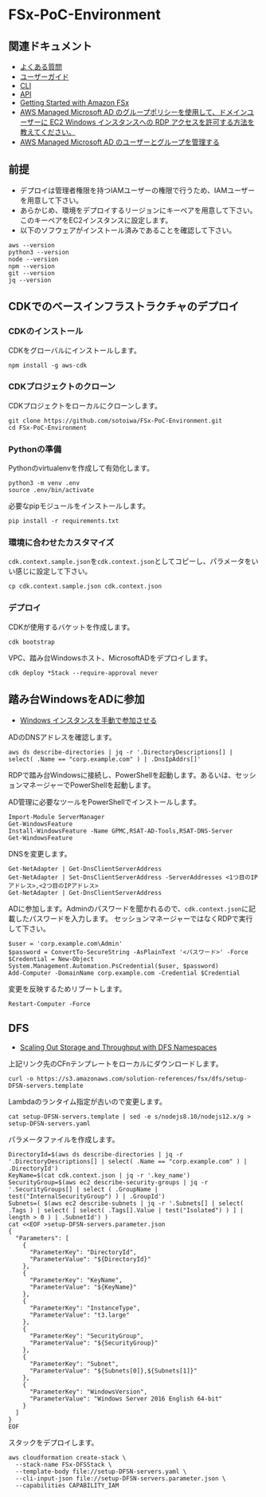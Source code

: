 # FSx-PoC-Environment

## 関連ドキュメント

- [よくある質問](https://aws.amazon.com/jp/fsx/windows/faqs/?nc=sn&loc=7)
- [ユーザーガイド](https://docs.aws.amazon.com/fsx/latest/WindowsGuide/what-is.html)
- [CLI](https://docs.aws.amazon.com/cli/latest/reference/fsx/index.html)
- [API](https://docs.aws.amazon.com/fsx/latest/APIReference/welcome.html)
- [Getting Started with Amazon FSx](https://docs.aws.amazon.com/fsx/latest/WindowsGuide/getting-started.html)
- [AWS Managed Microsoft AD のグループポリシーを使用して、ドメインユーザーに EC2 Windows インスタンスへの RDP アクセスを許可する方法を教えてください。](https://aws.amazon.com/jp/premiumsupport/knowledge-center/ec2-domain-user-rdp/)
- [AWS Managed Microsoft AD のユーザーとグループを管理する](https://docs.aws.amazon.com/ja_jp/directoryservice/latest/admin-guide/ms_ad_manage_users_groups.html)

## 前提

- デプロイは管理者権限を持つIAMユーザーの権限で行うため、IAMユーザーを用意して下さい。
- あらかじめ、環境をデプロイするリージョンにキーペアを用意して下さい。このキーペアをEC2インスタンスに設定します。
- 以下のソフウェアがインストール済みであることを確認して下さい。

```
aws --version
python3 --version
node --version
npm --version
git --version
jq --version
```

## CDKでのベースインフラストラクチャのデプロイ

### CDKのインストール

CDKをグローバルにインストールします。

```
npm install -g aws-cdk
```

### CDKプロジェクトのクローン

CDKプロジェクトをローカルにクローンします。

```
git clone https://github.com/sotoiwa/FSx-PoC-Environment.git
cd FSx-PoC-Environment
```

### Pythonの準備

Pythonのvirtualenvを作成して有効化します。

```
python3 -m venv .env
source .env/bin/activate
```

必要なpipモジュールをインストールします。

```
pip install -r requirements.txt
```

### 環境に合わせたカスタマイズ

`cdk.context.sample.json`を`cdk.context.json`としてコピーし、パラメータをいい感じに設定して下さい。

```
cp cdk.context.sample.json cdk.context.json
```

### デプロイ

CDKが使用するバケットを作成します。

```
cdk bootstrap
```

VPC、踏み台Windowsホスト、MicrosoftADをデプロイします。

```
cdk deploy *Stack --require-approval never
```

## 踏み台WindowsをADに参加

- [Windows インスタンスを手動で参加させる](https://docs.aws.amazon.com/ja_jp/directoryservice/latest/admin-guide/join_windows_instance.html)

ADのDNSアドレスを確認します。

```
aws ds describe-directories | jq -r '.DirectoryDescriptions[] | select( .Name == "corp.example.com" ) | .DnsIpAddrs[]'
```

RDPで踏み台Windowsに接続し、PowerShellを起動します。あるいは、セッションマネージャーでPowerShellを起動します。

AD管理に必要なツールをPowerShellでインストールします。

```
Import-Module ServerManager
Get-WindowsFeature
Install-WindowsFeature -Name GPMC,RSAT-AD-Tools,RSAT-DNS-Server
Get-WindowsFeature
```

DNSを変更します。

```
Get-NetAdapter | Get-DnsClientServerAddress
Get-NetAdapter | Set-DnsClientServerAddress -ServerAddresses <1つ目のIPアドレス>,<2つ目のIPアドレス>
Get-NetAdapter | Get-DnsClientServerAddress
```

ADに参加します。Adminのパスワードを聞かれるので、`cdk.context.json`に記載したパスワードを入力します。
セッションマネージャーではなくRDPで実行して下さい。

```
$user = 'corp.example.com\Admin'
$password = ConvertTo-SecureString -AsPlainText '<パスワード>' -Force
$Credential = New-Object System.Management.Automation.PsCredential($user, $password)
Add-Computer -DomainName corp.example.com -Credential $Credential
```

変更を反映するためリブートします。

```
Restart-Computer -Force
```

## DFS

- [Scaling Out Storage and Throughput with DFS Namespaces](https://docs.aws.amazon.com/fsx/latest/WindowsGuide/group-file-systems.html)

上記リンク先のCFnテンプレートをローカルにダウンロードします。

```
curl -o https://s3.amazonaws.com/solution-references/fsx/dfs/setup-DFSN-servers.template
```

Lambdaのランタイム指定が古いので変更します。

```
cat setup-DFSN-servers.template | sed -e s/nodejs8.10/nodejs12.x/g > setup-DFSN-servers.yaml
```

パラメータファイルを作成します。

```
DirectoryId=$(aws ds describe-directories | jq -r '.DirectoryDescriptions[] | select( .Name == "corp.example.com" ) | .DirectoryId')
KeyName=$(cat cdk.context.json | jq -r '.key_name')
SecurityGroup=$(aws ec2 describe-security-groups | jq -r '.SecurityGroups[] | select ( .GroupName | test("InternalSecurityGroup") ) | .GroupId')
Subnets=( $(aws ec2 describe-subnets | jq -r '.Subnets[] | select( .Tags ) | select( [ select( .Tags[].Value | test("Isolated") ) ] | length > 0 ) | .SubnetId') )
cat <<EOF >setup-DFSN-servers.parameter.json
{
  "Parameters": [
    {
      "ParameterKey": "DirectoryId",
      "ParameterValue": "${DirectoryId}"
    },
    {
      "ParameterKey": "KeyName",
      "ParameterValue": "${KeyName}"
    },
    {
      "ParameterKey": "InstanceType",
      "ParameterValue": "t3.large"
    },
    {
      "ParameterKey": "SecurityGroup",
      "ParameterValue": "${SecurityGroup}"
    },
    {
      "ParameterKey": "Subnet",
      "ParameterValue": "${Subnets[0]},${Subnets[1]}"
    },
    {
      "ParameterKey": "WindowsVersion",
      "ParameterValue": "Windows Server 2016 English 64-bit"
    }
  ]
}
EOF
```

スタックをデプロイします。

```
aws cloudformation create-stack \
  --stack-name FSx-DFSStack \
  --template-body file://setup-DFSN-servers.yaml \
  --cli-input-json file://setup-DFSN-servers.parameter.json \
  --capabilities CAPABILITY_IAM
```
